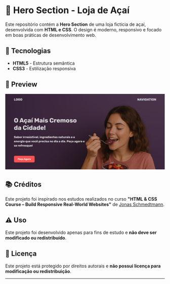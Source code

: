 # 🍓 Hero Section - Loja de Açaí  

Este repositório contém a **Hero Section** de uma loja fictícia de açaí, desenvolvida com **HTML e CSS**. O design é moderno, responsivo e focado em boas práticas de desenvolvimento web.  

## 🚀 Tecnologias  

- **HTML5** - Estrutura semântica  
- **CSS3** - Estilização responsiva  

## 🎨 Preview  

![Hero Section Preview](hero/screenshot.JPG)  

## 📚 Créditos  

Este projeto foi inspirado nos estudos realizados no curso **"HTML & CSS Course – Build Responsive Real-World Websites"** de [Jonas Schmedtmann](https://www.udemy.com/course/design-and-develop-a-killer-website-with-html5-and-css3/).  

## ⚠️ Uso  

Este projeto foi desenvolvido apenas para fins de estudo e **não deve ser modificado ou redistribuído**.  

## 📜 Licença  

Este projeto está protegido por direitos autorais e **não possui licença para modificação ou redistribuição**.  

---


